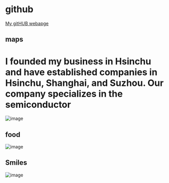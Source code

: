 # github

[My gitHUB webapge](https://github.com/Jiang-Wen-Hwang)

## maps
# I founded my business in Hsinchu and have established companies in Hsinchu, Shanghai, and Suzhou. Our company specializes in the semiconductor
![image](https://github.com/user-attachments/assets/a5103449-bb8c-4c0d-8d39-709654ff3ed7)



## food

![image](https://github.com/user-attachments/assets/bb043f93-e3cb-446f-9964-d2d9926c1b05)


## Smiles

![image](https://github.com/user-attachments/assets/9e9df7a8-414f-4ec0-9f0d-9ea5626b5c4a)


